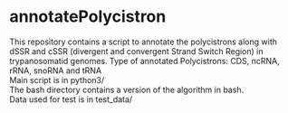 # annotatePolycistron
This repository contains a script to annotate the polycistrons along with dSSR and cSSR (divergent and convergent Strand Switch Region) in trypanosomatid genomes. Type of annotated Polycistrons: CDS, ncRNA, rRNA, snoRNA and tRNA  
Main script is in python3/  
The bash directory contains a version of the algorithm in bash.  
Data used for test is in test_data/ 
